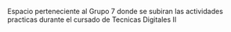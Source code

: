Espacio perteneciente al Grupo 7 donde se subiran las actividades practicas durante el cursado de Tecnicas Digitales II
